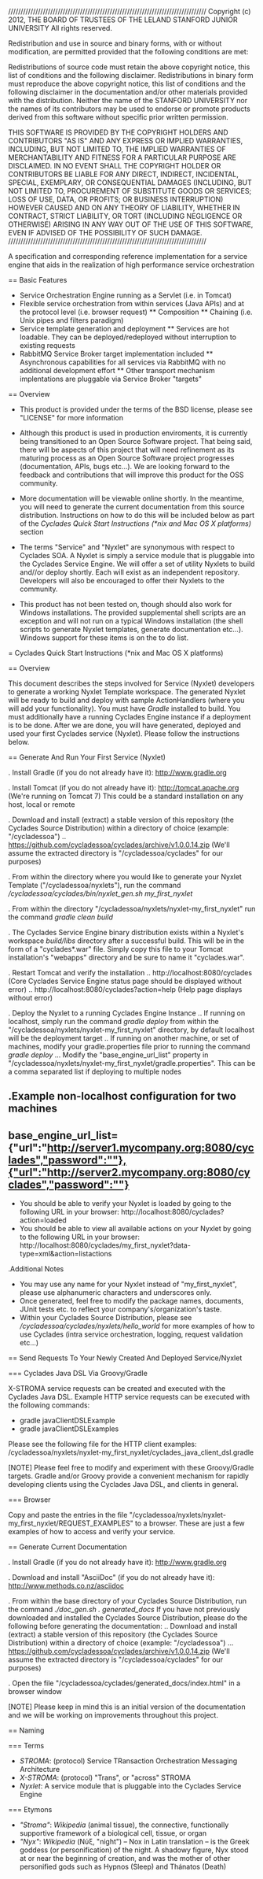 ////////////////////////////////////////////////////////////////////////////////
Copyright (c) 2012, THE BOARD OF TRUSTEES OF THE LELAND STANFORD JUNIOR UNIVERSITY
All rights reserved.

Redistribution and use in source and binary forms, with or without modification,
are permitted provided that the following conditions are met:

   Redistributions of source code must retain the above copyright notice,
   this list of conditions and the following disclaimer.
   Redistributions in binary form must reproduce the above copyright notice,
   this list of conditions and the following disclaimer in the documentation
   and/or other materials provided with the distribution.
   Neither the name of the STANFORD UNIVERSITY nor the names of its contributors
   may be used to endorse or promote products derived from this software without
   specific prior written permission.

THIS SOFTWARE IS PROVIDED BY THE COPYRIGHT HOLDERS AND CONTRIBUTORS "AS IS" AND
ANY EXPRESS OR IMPLIED WARRANTIES, INCLUDING, BUT NOT LIMITED TO, THE IMPLIED
WARRANTIES OF MERCHANTABILITY AND FITNESS FOR A PARTICULAR PURPOSE ARE DISCLAIMED.
IN NO EVENT SHALL THE COPYRIGHT HOLDER OR CONTRIBUTORS BE LIABLE FOR ANY DIRECT,
INDIRECT, INCIDENTAL, SPECIAL, EXEMPLARY, OR CONSEQUENTIAL DAMAGES (INCLUDING,
BUT NOT LIMITED TO, PROCUREMENT OF SUBSTITUTE GOODS OR SERVICES; LOSS OF USE,
DATA, OR PROFITS; OR BUSINESS INTERRUPTION) HOWEVER CAUSED AND ON ANY THEORY OF
LIABILITY, WHETHER IN CONTRACT, STRICT LIABILITY, OR TORT (INCLUDING NEGLIGENCE
OR OTHERWISE) ARISING IN ANY WAY OUT OF THE USE OF THIS SOFTWARE, EVEN IF ADVISED
OF THE POSSIBILITY OF SUCH DAMAGE.
////////////////////////////////////////////////////////////////////////////////

A specification and corresponding reference implementation for a service engine that aids in the realization of high performance service orchestration

== Basic Features

* Service Orchestration Engine running as a Servlet (i.e. in Tomcat)
* Flexible service orchestration from within services (Java APIs) and at the protocol level (i.e. browser request)
	** Composition
	** Chaining (i.e. Unix pipes and filters paradigm)
* Service template generation and deployment
        ** Services are hot loadable. They can be deployed/redeployed without interruption to existing requests
* RabbitMQ Service Broker target implementation included
	** Asynchronous capabilities for all services via RabbitMQ with no additional development effort
	** Other transport mechanism implentations are pluggable via Service Broker "targets"

== Overview

* This product is provided under the terms of the BSD license, please see "LICENSE" for more information

* Although this product is used in production enviroments, it is currently being transitioned to an Open Source Software project. That being said, there will be aspects of this project that will need refinement as its maturing process as an Open Source Software project progresses (documentation, APIs, bugs etc...). We are looking forward to the feedback and contributions that will improve this product for the OSS community.

* More documentation will be viewable online shortly. In the meantime, you will need to generate the current documentation from this source distribution. Instructions on how to do this will be included below as part of the _Cyclades Quick Start Instructions (*nix and Mac OS X platforms)_ section

* The terms "Service" and "Nyxlet" are synonymous with respect to Cyclades SOA. A Nyxlet is simply a service module that is pluggable into the Cyclades Service Engine. We will offer a set of utility Nyxlets to build and//or deploy shortly. Each will exist as an independent repository. Developers will also be encouraged to offer their Nyxlets to the community. 

* This product has not been tested on, though should also work for Windows installations. The provided supplemental shell scripts are an exception and will not run on a typical Windows installation (the shell scripts to generate Nyxlet templates, generate documentation etc...). Windows support for these items is on the to do list.

= Cyclades Quick Start Instructions (*nix and Mac OS X platforms)

== Overview

This document describes the steps involved for Service (Nyxlet) developers to generate a working Nyxlet Template workspace. The generated Nyxlet will be ready to build and deploy with sample ActionHandlers (where you will add your functionality). You must have *Gradle* installed to build. You must additionally have a running Cyclades Engine instance if a deployment is to be done. After we are done, you will have generated, deployed and used your first Cyclades service (Nyxlet). Please follow the instructions below.

== Generate And Run Your First Service (Nyxlet)

. Install Gradle (if you do not already have it): http://www.gradle.org

. Install Tomcat (if you do not already have it): http://tomcat.apache.org (We're running on Tomcat 7) This could be a standard installation on any host, local or remote

. Download and install (extract) a stable version of this repository (the Cyclades Source Distribution) within a directory of choice (example: "/cycladessoa")
	.. https://github.com/cycladessoa/cyclades/archive/v1.0.0.14.zip (We'll assume the extracted directory is "/cycladessoa/cyclades" for our purposes)

. From within the directory where you would like to generate your Nyxlet Template ("/cycladessoa/nyxlets"),  run the command _/cycladessoa/cyclades/bin/nyxlet_gen.sh my_first_nyxlet_

. From within the directory "/cycladessoa/nyxlets/nyxlet-my_first_nyxlet" run the command _gradle clean build_

. The Cyclades Service Engine binary distribution exists within a Nyxlet's workspace _build/libs_ directory after a successful build. This will be in the form of a "cyclades*.war" file. Simply copy this file to your Tomcat installation's "webapps" directory and be sure to name it "cyclades.war".

. Restart Tomcat and verify the installation
	.. http://localhost:8080/cyclades (Core Cyclades Service Engine status page should be displayed without error)
	.. http://localhost:8080/cyclades?action=help (Help page displays without error)

. Deploy the Nyxlet to a running Cyclades Engine Instance
	.. If running on localhost, simply run the command _gradle deploy_ from within the "/cycladessoa/nyxlets/nyxlet-my_first_nyxlet" directory, by default localhost will be the deployment target
	.. If running on another machine, or set of machines, modify your gradle.properties file prior to running the command _gradle deploy_
		... Modify the "base_engine_url_list" property in "/cycladessoa/nyxlets/nyxlet-my_first_nyxlet/gradle.properties". This can be a comma separated list if deploying to multiple nodes

.Example non-localhost configuration for two machines
----
base_engine_url_list={"url":"http://server1.mycompany.org:8080/cyclades","password":""},{"url":"http://server2.mycompany.org:8080/cyclades","password":""}
----

* You should be able to verify your Nyxlet is loaded by going to the following URL in your browser: http://localhost:8080/cyclades?action=loaded
* You should be able to view all available actions on your Nyxlet by going to the following URL in your browser: http://localhost:8080/cyclades/my_first_nyxlet?data-type=xml&action=listactions

.Additional Notes
* You may use any name for your Nyxlet instead of "my_first_nyxlet", please use alphanumeric characters and underscores only.
* Once generated, feel free to modify the package names, documents, JUnit tests etc. to reflect your company's/organization's taste.
* Within your Cyclades Source Distribution, please see _/cycladessoa/cyclades/nyxlets/hello_world_ for more examples of how to use Cyclades (intra service orchestration, logging, request validation etc...)

== Send Requests To Your Newly Created And Deployed Service/Nyxlet

=== Cyclades Java DSL Via Groovy/Gradle

X-STROMA service requests can be created and executed with the Cyclades Java DSL. Example HTTP service requests can be executed with the following commands:

* gradle javaClientDSLExample
* gradle javaClientDSLExamples

Please see the following file for the HTTP client examples: /cycladessoa/nyxlets/nyxlet-my_first_nyxlet/cyclades_java_client_dsl.gradle

[NOTE]
Please feel free to modify and experiment with these Groovy/Gradle targets. Gradle and/or Groovy provide a convenient mechanism for rapidly developing clients using the Cyclades Java DSL, and clients in general.

=== Browser

Copy and paste the entries in the file "/cycladessoa/nyxlets/nyxlet-my_first_nyxlet/REQUEST_EXAMPLES" to a browser. These are just a few examples of how to access and verify your service.

== Generate Current Documentation

. Install Gradle (if you do not already have it): http://www.gradle.org

. Download and install "AsciiDoc" (if you do not already have it): http://www.methods.co.nz/asciidoc

. From within the base directory of your Cyclades Source Distribution, run the command _./doc_gen.sh . generated_docs_ If you have not previously downloaded and installed the Cyclades Source Distribution, please do the following before generating the documentation:
	.. Download and install (extract) a stable version of this repository (the Cyclades Source Distribution) within a directory of choice (example: "/cycladessoa")
        	... https://github.com/cycladessoa/cyclades/archive/v1.0.0.14.zip (We'll assume the extracted directory is "/cycladessoa/cyclades" for our purposes)

. Open the file "/cycladessoa/cyclades/generated_docs/index.html" in a browser window

[NOTE]
Please keep in mind this is an initial version of the documentation and we will be working on improvements throughout this project.

== Naming

=== Terms

* *STROMA*: (protocol) Service TRansaction Orchestration Messaging Architecture
* *X-STROMA*: (protocol) "Trans", or "across" STROMA
* *Nyxlet*: A service module that is pluggable into the Cyclades Service Engine

=== Etymons

* *"Stroma"*: _Wikipedia_ (animal tissue), the connective, functionally supportive framework of a biological cell, tissue, or organ
* *"Nyx"*: _Wikipedia_ (Νύξ, "night") – Nox in Latin translation – is the Greek goddess (or personification) of the night. A shadowy figure, Nyx stood at or near the beginning of creation, and was the mother of other personified gods such as Hypnos (Sleep) and Thánatos (Death)


